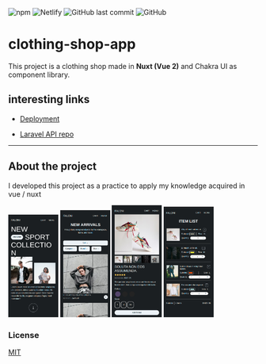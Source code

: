 ![npm](https://img.shields.io/npm/v/nuxt?color=%2325cc7b&label=vue)
![Netlify](https://img.shields.io/netlify/d7376c40-74bc-430f-8126-262ac058b064)
![GitHub last commit](https://img.shields.io/github/last-commit/aguilarkevin/clothing-shop-app)
![GitHub](https://img.shields.io/github/license/aguilarkevin/clothing-shop-app)

# clothing-shop-app

This project is a clothing shop made in **Nuxt (Vue 2)** and Chakra UI as component library.

## interesting links

- [Deployment](https://clothing-shop-app.netlify.app)

- [Laravel API repo](https://github.com/AguilarKevin/clothe-shop-api)

---

## About the project

I developed this project as a practice to apply my knowledge acquired in vue / nuxt

<img src="./images/index.png" width="20%"/> <img src="./images/products.png" width="20%"/>
<img src="./images/product-details.png" width="20%"/> <img src="./images/shopcart.png" width="20%"/>

### License

[MIT](https://choosealicense.com/licenses/mit/)
